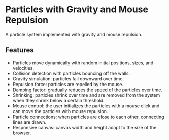 # Particles with Gravity and Mouse Repulsion

A particle system implemented with gravity and mouse repulsion.

## Features

-   Particles move dynamically with random initial positions, sizes, and velocities.
-   Collision detection with particles bouncing off the walls.
-   Gravity simulation: particles fall downward over time.
-   Repulsion force: particles are repelled by the mouse.
-   Damping factor: gradually reduces the speed of the particles over time.
-   Shrinking: particles shrink over time and are removed from the system when they shrink below a certain threshold.
-   Mouse control: the user initializes the particles with a mouse click and can move the particles with mouse repulsion.
-   Particle connections: when particles are close to each other, connecting lines are drawn.
-   Responsive canvas: canvas width and height adapt to the size of the browser.
